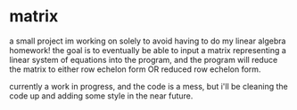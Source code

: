 # matrix

a small project im working on solely to avoid having to do my linear algebra homework! the goal is to eventually be able to input a matrix representing a linear system of equations into the program, and the program will reduce the matrix to either row echelon form OR reduced row echelon form. 

currently a work in progress, and the code is a mess, but i'll be cleaning the code up and adding some style in the near future. 
